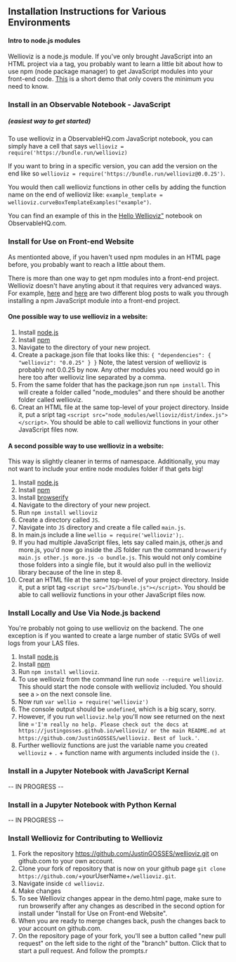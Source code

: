 ## Installation Instructions for Various Environments

#### Intro to node.js modules
Wellioviz is a node.js module. If you've only brought JavaScript into an HTML project via a <script></script> tag, you probably want to learn a little bit about how to use npm (node package manager) to get JavaScript modules into your front-end code. <a href="https://medium.com/jeremy-keeshin/hello-world-for-javascript-with-npm-modules-in-the-browser-6020f82d1072">This</a> is a short demo that only covers the minimum you need to know.


### Install in an Observable Notebook - JavaScript 
##### (easiest way to get started)
To use wellioviz in a ObservableHQ.com JavaScript notebook, you can simply have a cell that says `wellioviz = require('https://bundle.run/wellioviz)` 

If you want to bring in a specific version, you can add the version on the end like so `wellioviz = require('https://bundle.run/wellioviz@0.0.25')`.

You would then call wellioviz functions in other cells by adding the function name on the end of wellioviz like: `example_template = wellioviz.curveBoxTemplateExamples("example")`.

You can find an example of this in the <a href="https://observablehq.com/@justingosses/hello-wellioviz">Hello Wellioviz"</a> notebook on ObservableHQ.com.

### Install for Use on Front-end Website
As mentionted above, if you haven't used npm modules in an HTML page before, you probably want to reach a little about them. 

There is more than one way to get npm modules into a front-end project. Wellioviz doesn't have anyting about it that requires very advanced ways. For example, <a href="https://medium.com/jeremy-keeshin/hello-world-for-javascript-with-npm-modules-in-the-browser-6020f82d1072">here</a> and <a href="https://www.agiliq.com/blog/2019/01/using-npm-to-manage-frontend-libraries/">here</a> are two different blog posts to walk you through installing a npm JavaScript module into a front-end project. 

#### One possible way to use wellioviz in a website:
1. Install <a href="https://nodejs.org/en/download/">node.js</a>
2. Install <a href="https://www.npmjs.com/get-npm">npm</a>
3. Navigate to the directory of your new project.
4. Create a package.json file that looks like this:
`{
    "dependencies": {
        "wellioviz": "0.0.25"
    }
}`
Note, the latest version of wellioviz is probably not 0.0.25 by now. Any other modules you need would go in here too after wellioviz line separated by a comma.
5. From the same folder that has the package.json run `npm install`. This will create a folder called "node_modules" and there should be another folder called wellioviz.
6. Creat an HTML file at the same top-level of your project directory. Inside it, put a sript tag `<script src="node_modules/wellioviz/dist/index.js"></script>`. You should be able to call wellioviz functions in your other JavaScript files now.

#### A second possible way to use wellioviz in a website:
This way is slightly cleaner in terms of namespace. Additionally, you may not want to include your entire node modules folder if that gets big!

1. Install <a href="https://nodejs.org/en/download/">node.js</a>
2. Install <a href="https://www.npmjs.com/get-npm">npm</a>
3. Install <a href="http://browserify.org/">browserify</a>
4. Navigate to the directory of your new project.
5. Run `npm install wellioviz`
6. Create a directory called `JS`. 
7. Navigate into `JS` directory and create a file called `main.js`.
8. In main.js include a line `wellio = require('wellioviz');`.
9. If you had multiple JavaScript files, lets say called main.js, other.js and more.js, you'd now go inside the JS folder run the command `browserify main.js other.js more.js -o bundle.js`. This would not only combine those folders into a single file, but it would also pull in the wellioviz library because of the line in step 8.
10. Creat an HTML file at the same top-level of your project directory. Inside it, put a sript tag `<script src="JS/bundle.js"></script>`. You should be able to call wellioviz functions in your other JavaScript files now.

### Install Locally and Use Via Node.js backend
You're probably not going to use wellioviz on the backend. The one exception is if you wanted to create a large number of static SVGs of well logs from your LAS files.

1. Install <a href="https://nodejs.org/en/download/">node.js</a>
2. Install <a href="https://www.npmjs.com/get-npm">npm</a>
3. Run `npm install wellioviz`.
4. To use wellioviz from the command line run `node --require wellioviz`. This should start the node console with wellioviz included. You should see a `>` on the next console line.
5. Now run `var wellio = require('wellioviz')`
6. The console output should be `undefined`, which is a big scary, sorry. 
7. However, if you run `wellioviz.help` you'll now see returned on the next line =`'I'm really no help. Please check out the docs at https://justingosses.github.io/wellioviz/ or the main README.md at https://github.com/JustinGOSSES/wellioviz. Best of luck.'`.
8. Further wellioviz functions are just the variable name you created `wellioviz` + `.` + function name with arguments included inside the `()`.


### Install in a Jupyter Notebook with JavaScript Kernal
-- IN PROGRESS --

### Install in a Jupyter Notebook with Python Kernal
-- IN PROGRESS --

### Install Wellioviz for Contributing to Wellioviz
1. Fork the repository https://github.com/JustinGOSSES/wellioviz.git on github.com to your own account. 
2. Clone your fork of repository that is now on your github page `git clone https://github.com/`+yourUserName+`/wellioviz.git`.
3. Navigate inside `cd wellioviz`.
4. Make changes
5. To see Wellioviz changes appear in the demo.html page, make sure to run browserify after any changes as described in the second option for install under "Install for Use on Front-end Website".
6. When you are ready to merge changes back, push the changes back to your account on github.com. 
7. On the repository page of your fork, you'll see a button called "new pull request" on the left side to the right of the "branch" button. Click that to start a pull request. And follow the prompts.r